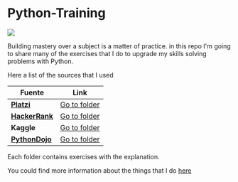 # Python-Training

![](https://media-exp1.licdn.com/dms/image/C4D16AQGj2fdSNZLMFg/profile-displaybackgroundimage-shrink_200_800/0?e=1596067200&v=beta&t=PVcM1n5sc6xQgiVA6vEDqk_P9Qw4dEf3kxJ1RqdRZ1c)

Building mastery over a subject is a matter of practice. in this repo I'm going to share many of the exercises that I do to upgrade my skills solving problems with Python.

Here a list of the sources that I used

| Fuente                                                     | Link                                                         |
| ---------------------------------------------------------- | ------------------------------------------------------------ |
| [**Platzi**](https://platzi.com/@joseluisramon/)           | [Go to folder](https://github.com/joseluisramon/Python-Training/tree/master/src/01-platzi-challenges) |
| [**HackerRank**](https://www.hackerrank.com/joseluisramon) | [Go to folder](https://github.com/joseluisramon/Python-Training/tree/master/src/02-hacker-rank) |
| **Kaggle**                                                 | [Go to folder](https://github.com/joseluisramon/Python-Training/tree/master/src/03-kaggle) |
| [**PythonDojo**](https://www.twitch.tv/terranigmark)       | [Go to folder](https://github.com/joseluisramon/Python-Training/tree/master/src/04-python-dojo) |

Each folder contains exercises with the explanation.

You could find more information about the things that I do [here](about.me/joseluisramon/)

